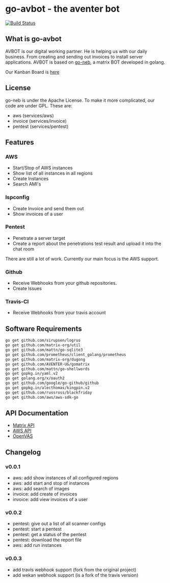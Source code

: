 # go-avbot - the aventer bot

[![Build Status](https://travis-ci.org/AVENTER-UG/go-avbot.svg?branch=master)](https://travis-ci.org/AVENTER-UG/go-avbot)

## What is go-avbot

AVBOT is our digital working partner. He is helping us with our daily business. From creating and sending out invoices to install server applications. AVBOT is based on [go-neb](https://github.com/matrix-org/go-neb), a matrix BOT developed in golang.

Our Kanban Board is [here](https://wekan.aventer.biz/b/XePZjKD4mK3eFY8MS/go-avbot)

## License

go-neb is under the Apache License. To make it more complicated, our code are under GPL. These are:

- aws (services/aws)
- invoice (services/invoice)
- pentest (services/pentest)

## Features

### AWS

- Start/Stop of AWS instances
- Show list of all instances in all regions
- Create Instances
- Search AMI's

### Ispconfig

- Create Invoice and send them out
- Show invoices of a user

### Pentest

- Penetrate a server target
- Create a report about the penetrations test result and upload it into the chat room

There are still a lot of work. Currently our main focus is the AWS support.

### Github

- Receive Webhooks from your github repositories.
- Create Issues

### Travis-CI

- Receive Webhooks from your travis account

## Software Requirements

```bash
go get github.com/sirupsen/logrus
go get github.com/matrix-org/util
go get github.com/mattn/go-sqlite3
go get github.com/prometheus/client_golang/prometheus
go get github.com/matrix-org/dugong
go get github.com/AVENTER-UG/gomatrix
go get github.com/mattn/go-shellwords
go get gopkg.in/yaml.v2
go get golang.org/x/oauth2
go get github.com/google/go-github/github
go get gopkg.in/alecthomas/kingpin.v2
go get github.com/russross/blackfriday
go get github.com/aws/aws-sdk-go
```

## API Documentation

- [Matrix API](https://www.matrix.org/docs/spec/r0.0.0/client_server.html)
- [AWS API](https://docs.aws.amazon.com/sdk-for-go/v1/developer-guide/setting-up.html)
- [OpenVAS](http://docs.greenbone.net/API/OMP/omp-7.0.html)

## Changelog

### v0.0.1

- aws: add show instances of all configured regions
- aws: add start and stop of instances
- aws: add search of images
- invoice: add create of invoices
- invoice: add view invoices of a user

### v0.0.2

- pentest: give out a list of all scanner configs
- pentest: start a pentest
- pentest: get a status of the pentest
- pentest: download the report file
- aws: add run instances

### v0.0.3

- add travis webhook support (fork from the original project)
- add wekan webhook support (is a fork of the travis version)
